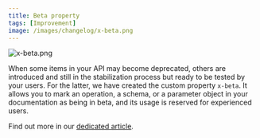 ```yaml
---
title: Beta property
tags: [Improvement]
image: /images/changelog/x-beta.png
---
```


![x-beta.png](/images/changelog/x-beta.png)

When some items in your API may become deprecated, others are introduced and still in the stabilization process but ready to be tested by your users. For the latter, we have created the custom property `x-beta`.
It allows you to mark an operation, a schema, or a parameter object in your documentation as being in beta, and its usage is reserved for experienced users.

Find out more in our [dedicated article](/help/specification-support/doc-beta/).